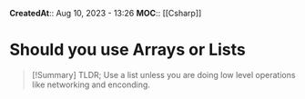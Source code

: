 **CreatedAt**:: Aug 10, 2023 - 13:26
**MOC**:: [[Csharp]]
# Should you use Arrays or Lists

>[!Summary]
>TLDR; Use a list unless you are doing low level operations like networking and enconding.
